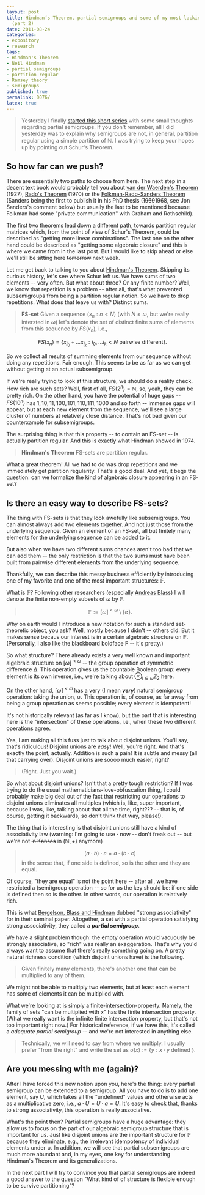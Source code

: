 ```yaml
---
layout: post
title: Hindman’s Theorem, partial semigroups and some of my most lacking intuitions
  (part 2)
date: 2011-08-24
categories:
- expository
- research
tags:
- Hindman's Theorem
- Neil Hindman
- partial semigroups
- partition regular
- Ramsey theory
- semigroups
published: true
permalink: 0076/
latex: true
---
```


> Yesterday I finally [started this short series](/0075/) with some small thoughts regarding partial semigroups. If you don't remember, all I did yesterday was to explain why semigroups are not, in general, partition regular using a simple partition of $\mathbb{N}$. I was trying to keep your hopes up by pointing out Schur's Theorem.

## So how far can we push?

There are essentially two paths to choose from here. The next step in a decent text book would probably tell you about [van der Waerden's Theorem](http://en.wikipedia.org/wiki/Van_der_Waerden's_theorem) (1927), [Rado's Theorem](http://en.wikipedia.org/wiki/Rado%27s_theorem_(Ramsey_theory)) (1970) or the [Folkman-Rado-Sanders Theorem](http://en.wikipedia.org/wiki/Folkman's_theorem) (Sanders being the first to publish it in his PhD thesis (<del datetime="2012-08-23T21:14:57+00:00">1969</del>1968, see Jon Sanders's comment below) but usually the last to be mentioned because Folkman had some "private communication" with Graham and Rothschild).

The first two theorems lead down a different path, towards partition regular matrices which, from the point of view of Schur's Theorem, could be described as "getting more linear combinations". The last one on the other hand could be described as "getting some algebraic closure" and this is where we came from in the last post. But I would like to skip ahead or else we'll still be sitting here <del datetime="2011-08-24T13:25:58+00:00">tomorrow</del> next week.

Let me get back to talking to you about [Hindman's Theorem](http://en.wikipedia.org/wiki/Hindman%27s_theorem#Hindman.27s_Theorem). Skipping its curious history, let's see where Schur left us. We have sums of two elements -- very often. But what about three? Or any finite number? Well, we know that repetition is a problem -- after all, that's what prevented subsemigroups from being a partition regular notion. So we have to drop repetitions. What does that leave us with? Distinct sums.

> **FS-set** Given a sequence $(x_n: n < N)$ (with $N \leq \omega$, but we're really intersted in $\omega$) let's denote the set of distinct finite sums of elements from this sequence by $FS(x_n)$, i.e.,

$$FS(x_n) = \{ x_{i_0} + \ldots x_{i_k} : i_0, \ldots i_k < N \text{ pairwise different} \}.$$

So we collect all results of summing elements from our sequence without doing any repetitions. Fair enough. This seems to be as far as we can get without getting at an actual subsemigroup.

If we're really trying to look at this structure, we should do a reality check. How rich are such sets? Well, first of all, $FS(2^n) = \mathbb{N}$, so, yeah, they can be pretty rich. On the other hand, you have the potential of huge gaps -- $FS(10^n)$ has $1, 10, 11, 100, 101, 110, 111, 1000$ and so forth -- immense gaps will appear, but at each new element from the sequence, we'll see a large cluster of numbers at relatively close distance. That's not bad given our counterxample for subsemigroups.

The surprising thing is that this property -- to contain an FS-set -- is actually partition regular. And this is exactly what Hindman showed in 1974.

> **Hindman's Theorem** FS-sets are partition regular.

What a great theorem! All we had to do was drop repetitions and we immediately get partition regularity. That's a good deal. And yet, it begs the question: can we formalize the kind of algebraic closure appearing in an FS-set?

## Is there an easy way to describe FS-sets?

The thing with FS-sets is that they look awefully like subsemigroups. You can almost always add two elements together. And not just those from the underlying sequence. Given an element of an FS-set, all but finitely many elements for the underlying sequence can be added to it.

But also when we have two different sums chances aren't too bad that we can add them -- the only restriction is that the two sums must have been built from pairwise different elements from the underlying sequence.

Thankfully, we can describe this messy business efficiently by introducing one of my favorite and one of the most important structures: $\mathbb{F}$.

What is $\mathbb{F}$? Following other researchers (especially [Andreas Blass](http://www.math.lsa.umich.edu/~ablass/)) I will denote the finite non-empty subsets of $\omega$ by $\mathbb{F}$.

> $$ \mathbb{F} := [\omega]^{<\omega} \setminus \{ \emptyset \}.$$

Why on earth would I introduce a new notation for such a standard set-theoretic object, you ask? Well, mostly because I didn't -- others did. But it makes sense becaus our interest is in a certain algebraic structure on $\mathbb{F}$. (Personally, I also like the blackboard boldface F -- it's pretty.)

So what structure? There already exists a very well known and important algebraic structure on $[\omega]^{<\omega}$ -- the group operation of symmetric difference $\Delta$. This operation gives us the countable Boolean group: every element is its own inverse, i.e., we're talking about $\otimes_{i \in\omega} \mathbb{Z}_2$ here.

On the other hand, $[\omega]^{<\omega}$ has a very (I mean **_very_**) natural semigroup operation: taking the union, $\cup$. This operation is, of course, as far away from being a group operation as seems possible; every element is idempotent!

It's not historically relevant (as far as I know), but the part that is interesting here is the "intersection" of these operations, i.e., when these two different operations agree.

Yes, I am making all this fuss just to talk about disjoint unions. You'll say, that's ridiculous! Disjoint unions are _easy_! Well, you're right. And that's exactly the point, actually. Addition is such a pain! It is subtle and messy (all that carrying over). Disjoint unions are soooo much easier, right?

> (Right. Just you wait.)

So what about disjoint unions? Isn't that a pretty tough restriction? If I was trying to do the usual mathematicians-love-obfuscation thing, I could probably make big deal out of the fact that restricting our operations to disjoint unions eliminates all multiples (which is, like, super important, because I was, like, talking about that all the time, right??? -- that is, of course, getting it backwards, so don't think that way, please!).

The thing that is interesting is that disjoint unions still have a kind of associativity law (warning: I'm going to use $\cdot$ now -- don't freak out -- but we're not <del datetime="2011-08-24T14:33:02+00:00">in Kansas</del> in $(\mathbb{N},+)$ anymore)

> $$ (a \cdot b) \cdot c = a \cdot (b \cdot c)$$
>  in the sense that, if one side is defined, so is the other and they are equal.

Of course, "they are equal" is not the point here -- after all, we have restricted a (semi)group operation -- so for us the key should be: if one side is defined then so is the other. In other words, our operation is relatively rich.

This is what [Bergelson, Blass and Hindman](http://www.math.lsa.umich.edu/~ablass/bbh.pdf) dubbed "strong associativity" for in their seminal paper. Altogether, a set with a partial operation satisfying strong associativity, they called a **_partial semigroup_**.

We have a slight problem though: the empty operation would vacuously be strongly associative, so "rich" was really an exaggeration. That's why you'd always want to assume that there's really something going on. A pretty natural richness condition (which disjoint unions have) is the following.

> Given finitely many elements, there's another one that can be multiplied to any of them.

We might not be able to multiply two elements, but at least each element has some of elements it can be multiplied with.

What we're looking at is simply a finite-intersection-property. Namely, the family of sets "can be multiplied with $x$" has the finite intersection property. (What we really want is the infinite finite intersection property, but that's not too important right now.) For historical reference, if we have this, it's called a _adequate partial semigroup_ -- and we're not interested in anything else.

> Technically, we will need to say from where we multiply. I usually prefer "from the right" and write the set as $\sigma(x) := \{ y : x\cdot y \text{ defined } \}$.

## Are you messing with me (again)?

After I have forced this new notion upon you, here's the thing: every partial semigroup can be extended to a semigroup. All you have to do is to add one element, say $U$, which takes all the "undefined" values and otherwise acts as a multiplicative zero, i.e., $a \cdot U = U \cdot a = U$. It's easy to check that, thanks to strong associativity, this operation is really associative.

What's the point then? Partial semigroups have a huge advantage: they allow us to focus on the part of our algebraic semigroup structure that is important for us. Just like disjoint unions are the important structure for $\mathbb{F}$ because they eliminate, e.g., the irrelevant idempotency of individual elements under $\cup$. In addition, we will see that partial subsemigroups are much more abundant and, in my eyes, one key for understanding Hindman's Theorem and its generalizations.

In the next part I will try to convince you that partial semigroups are indeed a good answer to the question "What kind of of structure is flexible enough to be survive partitioning"?
